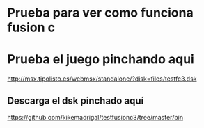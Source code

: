 # Prueba para ver como funciona fusion c
# Prueba el juego pinchando aqui

http://msx.tipolisto.es/webmsx/standalone/?disk=files/testfc3.dsk

## Descarga el dsk pinchado aquí
https://github.com/kikemadrigal/testfusionc3/tree/master/bin